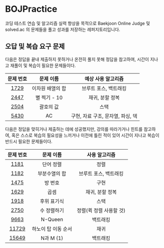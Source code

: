 # BOJPractice
코딩 테스트 연습 및 알고리즘 실력 향상을 목적으로 Baekjoon Online Judge 및 solved.ac 의 문제들을 풀고 성과를 저장하는 레퍼지토리입니다.

## 오답 및 복습 요구 문제
다음은 정답을 끝내 제출하지 못하거나 온전히 풀지 못해 정답을 참고하여, 시간이 지나고 재풀이 및 복습이 필요한 문제들이다.

|문제 번호|문제 이름|예상 사용 알고리즘|
|:---:|:---:|:---:|
|[1729](https://www.acmicpc.net/problem/1729)|이차원 배열의 합|브루트 포스, 백트래킹|
|[2447](https://www.acmicpc.net/problem/2447)|별 찍기 - 10|재귀, 분할 정복|
|[2504](https://www.acmicpc.net/problem/1918)|괄호의 값|스택|
|[5430](https://www.acmicpc.net/problem/5430)|AC|구현, 자료 구조, 문자열, 파싱, 덱|


다음은 정답을 맞히거나 제출하는 데에 성공했지만, 강의를 따라가거나 힌트를 참고하여, 혹은 스스로 복습의 필요성을 느끼거나 이전에 틀린 적이 있어 시간이 지나고 복습이 반드시 필요한 문제들이다.

|문제 번호|문제 이름|사용 알고리즘|
|:---:|:---:|:---:|
|[1181](https://www.acmicpc.net/problem/1181)|단어 정렬|정렬|
|[1182](https://www.acmicpc.net/problem/1182)|부분수열의 합|브루트 포스, 백트래킹|
|[1475](https://www.acmicpc.net/problem/1475)|방 번호|구현|
|[1629](https://www.acmicpc.net/problem/1629)|곱셈|재귀, 분할 정복|
|[1918](https://www.acmicpc.net/problem/1918)|후위 표기식|스택|
|[2750](https://www.acmicpc.net/problem/2750)|수 정렬하기|정렬(퀵 정렬 사용할 것)|
|[9663](https://www.acmicpc.net/problem/9663)|N-Queen|백트래킹|
|[11729](https://www.acmicpc.net/problem/11729)|하노이 탑 이동 순서|재귀|
|[15649](https://www.acmicpc.net/problem/15649)|N과 M (1)|백트래킹|
